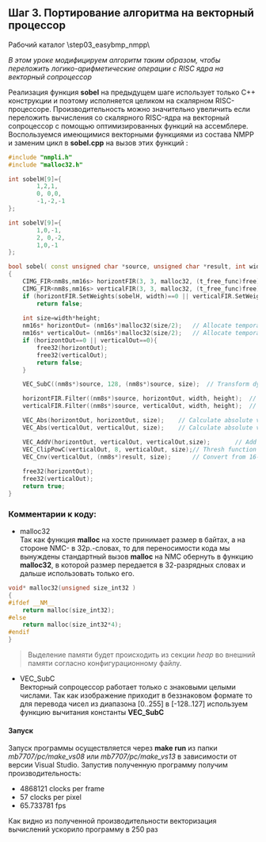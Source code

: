 ## Шаг 3. Портирование алгоритма на векторный процессор 
Рабочий каталог \step03_easybmp_nmpp\

*В этом уроке модифицируем алгоритм таким образом, чтобы переложить логико-арифметические операции с RISC ядра на векторный сопроцессор*

Реализация функция **sobel** на предыдущем шаге использует только С++ конструкции и поэтому исполняется целиком на скалярном RISC-процессоре.
Производительность можно значительно увеличить если переложить вычисления со скалярного RISC-ядра на векторный сопроцессор с помощью оптимизированных функций на ассемблере.
Воспользуемся имеющимися векторными функциями из состава NMPP и заменим цикл в **sobel.cpp** на вызов этих функций :
```cpp
#include "nmpli.h"
#include "malloc32.h"

int sobelH[9]={
		1,2,1,
		0, 0,0,
		-1,-2,-1
};

int sobelV[9]={
		1,0,-1,
		2, 0,-2,
		1,0,-1
};

bool sobel( const unsigned char *source, unsigned char *result, int width,int height)
{
	CIMG_FIR<nm8s,nm16s> horizontFIR(3, 3, malloc32, (t_free_func)free);	// Init filter for horizontal edge detection
	CIMG_FIR<nm8s,nm16s> verticalFIR(3, 3, malloc32, (t_free_func)free);	// Init filter for vertical   edge detection
	if (horizontFIR.SetWeights(sobelH, width)==0 || verticalFIR.SetWeights(sobelV, width)==0) 
		return false;	
	
	int size=width*height;
	nm16s* horizontOut= (nm16s*)malloc32(size/2);	// Allocate temporary buffer 
	nm16s* verticalOut= (nm16s*)malloc32(size/2);	// Allocate temporary buffer
	if (horizontOut==0 || verticalOut==0){
		free32(horizontOut);
		free32(verticalOut);
		return false;
	}

	VEC_SubC((nm8s*)source, 128, (nm8s*)source, size);	// Transform dynamic range 0..255 to -128..+127

	horizontFIR.Filter((nm8s*)source, horizontOut, width, height);	// horizontal edge detection
	verticalFIR.Filter((nm8s*)source, verticalOut, width, height);	// vertical   edge detection

	VEC_Abs(horizontOut, horizontOut, size);	// Calculate absolute value 
	VEC_Abs(verticalOut, verticalOut, size);	// Calculate absolute value 

	VEC_AddV(horizontOut, verticalOut, verticalOut,size);		// Add 
	VEC_ClipPowC(verticalOut, 8, verticalOut, size);// Thresh function to leave pixels in 0..255 range
	VEC_Cnv(verticalOut, (nm8s*)result, size);		// Convert from 16-bit packed data to 8-bit packed data
	
	free32(horizontOut);
	free32(verticalOut);
	return true;
}
```

### Комментарии к коду:
- malloc32  
Так как функция **malloc** на хосте принимает размер в байтах, а на стороне NMC- в 32р.-словах, 
то для переносимости кода мы вынуждены стандартный вызов **malloc** на NMC обернуть в функцию **malloc32**, в которой размер передается в 32-разрядных словах и дальше использовать только его. 

```cpp
void* malloc32(unsigned size_int32 )
{
#ifdef __NM__
	return malloc(size_int32); 
#else
	return malloc(size_int32*4);
#endif
}
```
>Выделение памяти будет происходить из секции *heap* во внешний памяти согласно конфигурационному файлу.


- VEC_SubC  
Векторный сопроцессор работает только с знаковыми целыми числами.
Так как изображение приходит в беззнаковом формате то для перевода чисел из диапазона [0..255] в [-128..127] используем функцию вычитания константы 
**VEC_SubC**


#### Запуск
Запуск программы осуществляется через **make run** из папки *mb7707/pc/make_vs08* или *mb7707/pc/make_vs13* в зависимости от версии Visual Studio.
Запустив полученную программу получим производительность:
- 4868121 clocks per frame 
- 57 clocks per pixel
- 65.733781 fps   

Как видно из полученной производительности векторизация вычислений ускорило программу в 250 раз 

 



